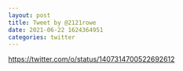 ```yaml
--- 
layout: post 
title: Tweet by @2121rowe 
date: 2021-06-22 1624364951 
categories: twitter 
--- 
```

https://twitter.com/o/status/1407314700522692612